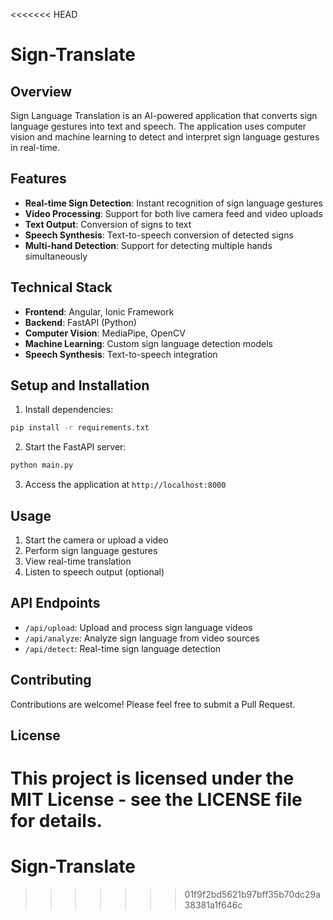 <<<<<<< HEAD
# Sign-Translate

## Overview
Sign Language Translation is an AI-powered application that converts sign language gestures into text and speech. The application uses computer vision and machine learning to detect and interpret sign language gestures in real-time.

## Features
- **Real-time Sign Detection**: Instant recognition of sign language gestures
- **Video Processing**: Support for both live camera feed and video uploads
- **Text Output**: Conversion of signs to text
- **Speech Synthesis**: Text-to-speech conversion of detected signs
- **Multi-hand Detection**: Support for detecting multiple hands simultaneously

## Technical Stack
- **Frontend**: Angular, Ionic Framework
- **Backend**: FastAPI (Python)
- **Computer Vision**: MediaPipe, OpenCV
- **Machine Learning**: Custom sign language detection models
- **Speech Synthesis**: Text-to-speech integration

## Setup and Installation
1. Install dependencies:
```bash
pip install -r requirements.txt
```

2. Start the FastAPI server:
```bash
python main.py
```

3. Access the application at `http://localhost:8000`

## Usage
1. Start the camera or upload a video
2. Perform sign language gestures
3. View real-time translation
4. Listen to speech output (optional)

## API Endpoints
- `/api/upload`: Upload and process sign language videos
- `/api/analyze`: Analyze sign language from video sources
- `/api/detect`: Real-time sign language detection

## Contributing
Contributions are welcome! Please feel free to submit a Pull Request.

## License
This project is licensed under the MIT License - see the LICENSE file for details. 
=======
# Sign-Translate
>>>>>>> 01f9f2bd5621b97bff35b70dc29a38381a1f646c
